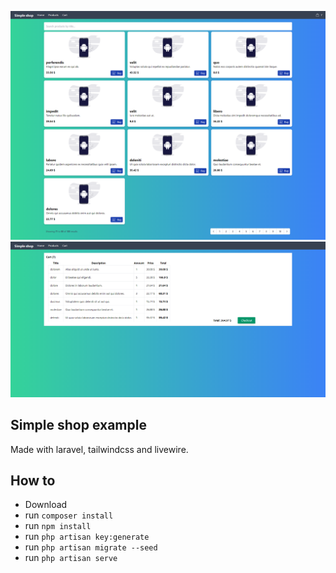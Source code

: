 ![Screenshot](public/img/page.png)
![Screenshot](public/img/page2.png)

## Simple shop example

Made with laravel, tailwindcss and livewire.



## How to

- Download
- run ``` composer install ```
- run ``` npm install ```
- run ``` php artisan key:generate ```
- run ``` php artisan migrate --seed ```
- run ``` php artisan serve ```

